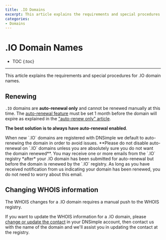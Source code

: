 ```yaml
---
title: .IO Domains
excerpt: This article explains the requirements and special procedures for .IO domain names.
categories:
- Domains
---
```


# .IO Domain Names

* TOC
{:toc}

---

This article explains the requirements and special procedures for .IO domain names.


## Renewing

`.IO` domains are **auto-renewal only** and cannot be renewed manually at this time. The [auto-renewal feature](/articles/domain-auto-renewal) must be set 1 month before the domain will expire as explained in the ["auto-renew only" article](/articles/auto-renew-only-domains).

**The best solution is to always have auto-renewal enabled**.

<warning>
When new `.IO` domains are registered with DNSimple we default to auto-renewing the domain in order to avoid issues. **Please do not disable auto-renewal on `.IO` domains unless you are absolutely sure you do not want the domain renewed**.
</warning>

<info>
You may receive one or more emails from the `.IO` registry *after* your .IO domain has been submitted for auto-renewal but before the domain is renewed by the `.IO` registry. As long as you have received notification from us indicating your domain has been renewed, you do not need to worry about this email.
</info>


## Changing WHOIS information

The WHOIS changes for a .IO domain requires a manual push to the WHOIS registry.

If you want to update the WHOIS information for a .IO domain, please [change or update the contact](/articles/changing-whois-contact/) in your DNSimple account, then contact us with the name of the domain and we'll assist you in updating the contact at the registry.

